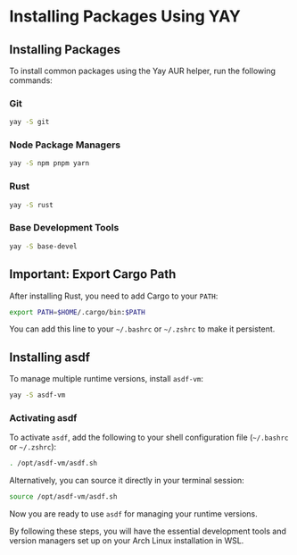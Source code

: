 # Installing Packages Using YAY

## Installing Packages

To install common packages using the Yay AUR helper, run the following commands:

### Git

```bash
yay -S git
```

### Node Package Managers

```bash
yay -S npm pnpm yarn
```

### Rust

```bash
yay -S rust
```

### Base Development Tools

```bash
yay -S base-devel
```

## Important: Export Cargo Path

After installing Rust, you need to add Cargo to your `PATH`:

```bash
export PATH=$HOME/.cargo/bin:$PATH
```

You can add this line to your `~/.bashrc` or `~/.zshrc` to make it persistent.

## Installing asdf

To manage multiple runtime versions, install `asdf-vm`:

```bash
yay -S asdf-vm
```

### Activating asdf

To activate `asdf`, add the following to your shell configuration file (`~/.bashrc` or `~/.zshrc`):

```bash
. /opt/asdf-vm/asdf.sh
```

Alternatively, you can source it directly in your terminal session:

```bash
source /opt/asdf-vm/asdf.sh
```

Now you are ready to use `asdf` for managing your runtime versions.

By following these steps, you will have the essential development tools and version managers set up on your Arch Linux installation in WSL.
